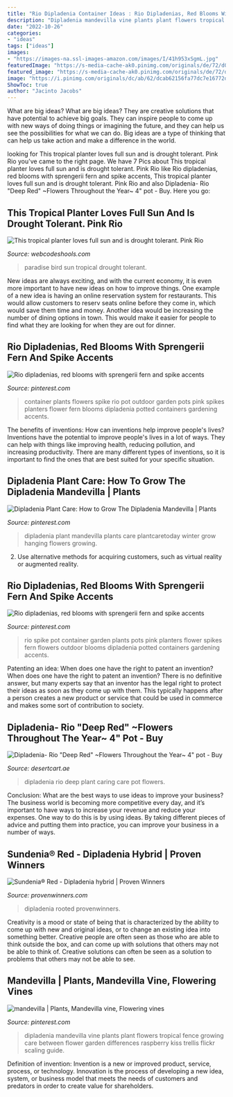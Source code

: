 ```yaml
---
title: "Rio Dipladenia Container Ideas : Rio Dipladenias, Red Blooms With Sprengerii Fern And Spike Accents"
description: "Dipladenia mandevilla vine plants plant flowers tropical fence growing care between flower garden differences raspberry kiss trellis flickr scaling guide"
date: "2022-10-26"
categories:
- "ideas"
tags: ["ideas"]
images:
- "https://images-na.ssl-images-amazon.com/images/I/41h953xSgmL.jpg"
featuredImage: "https://s-media-cache-ak0.pinimg.com/originals/de/72/d0/de72d0c6b8f975da0b05c68c42f00f25.jpg"
featured_image: "https://s-media-cache-ak0.pinimg.com/originals/de/72/d0/de72d0c6b8f975da0b05c68c42f00f25.jpg"
image: "https://i.pinimg.com/originals/dc/ab/62/dcab62156fa77dc7e16772da92a87185.jpg"
ShowToc: true
author: "Jacinto Jacobs"
---
```



What are big ideas?
What are big ideas? They are creative solutions that have potential to achieve big goals. They can inspire people to come up with new ways of doing things or imagining the future, and they can help us see the possibilities for what we can do. Big ideas are a type of thinking that can help us take action and make a difference in the world.

	

		
looking for This tropical planter loves full sun and is drought tolerant. Pink Rio you've came to the right page. We have 7 Pics about This tropical planter loves full sun and is drought tolerant. Pink Rio like Rio dipladenias, red blooms with sprengerii fern and spike accents, This tropical planter loves full sun and is drought tolerant. Pink Rio and also Dipladenia- Rio &quot;Deep Red&quot; ~Flowers Throughout the Year~ 4&quot; pot - Buy. Here you go:
		
    
## This Tropical Planter Loves Full Sun And Is Drought Tolerant. Pink Rio

<img loading=lazy src="https://s-media-cache-ak0.pinimg.com/originals/de/72/d0/de72d0c6b8f975da0b05c68c42f00f25.jpg" onerror="this.onerror=null;this.src='https://tse2.mm.bing.net/th?id=OIP.bbpC-ejq7jB-KbuiN3vPZAHaKU&amp;pid=15.1';" alt="This tropical planter loves full sun and is drought tolerant. Pink Rio">

_Source: webcodeshools.com_

>paradise bird sun tropical drought tolerant. 

	

New ideas are always exciting, and with the current economy, it is even more important to have new ideas on how to improve things. One example of a new idea is having an online reservation system for restaurants. This would allow customers to reserv seats online before they come in, which would save them time and money. Another idea would be increasing the number of dining options in town. This would make it easier for people to find what they are looking for when they are out for dinner.

    
## Rio Dipladenias, Red Blooms With Sprengerii Fern And Spike Accents

<img loading=lazy src="https://s-media-cache-ak0.pinimg.com/736x/dc/ab/62/dcab62156fa77dc7e16772da92a87185--dipladenia-pots-container-garden.jpg" onerror="this.onerror=null;this.src='https://tse4.mm.bing.net/th?id=OIP.gaZHXqDi7fXyemR_LtPbsQHaHL&amp;pid=15.1';" alt="Rio dipladenias, red blooms with sprengerii fern and spike accents">

_Source: pinterest.com_

>container plants flowers spike rio pot outdoor garden pots pink spikes planters flower fern blooms dipladenia potted containers gardening accents. 

	

The benefits of inventions: How can inventions help improve people's lives?
Inventions have the potential to improve people's lives in a lot of ways. They can help with things like improving health, reducing pollution, and increasing productivity. There are many different types of inventions, so it is important to find the ones that are best suited for your specific situation.

    
## Dipladenia Plant Care: How To Grow The Dipladenia Mandevilla | Plants

<img loading=lazy src="https://i.pinimg.com/originals/26/29/9e/26299ea3d96d0b4d8e6ae3ce5ca544df.jpg" onerror="this.onerror=null;this.src='https://tse3.mm.bing.net/th?id=OIP.q-nTGRuaShS6w5xfTjo5wwHaLS&amp;pid=15.1';" alt="Dipladenia Plant Care: How to Grow The Dipladenia Mandevilla | Plants">

_Source: pinterest.com_

>dipladenia plant mandevilla plants care plantcaretoday winter grow hanging flowers growing. 

	

2. Use alternative methods for acquiring customers, such as virtual reality or augmented reality.

    
## Rio Dipladenias, Red Blooms With Sprengerii Fern And Spike Accents

<img loading=lazy src="https://i.pinimg.com/originals/dc/ab/62/dcab62156fa77dc7e16772da92a87185.jpg" onerror="this.onerror=null;this.src='https://tse1.mm.bing.net/th?id=OIP.geYmL-zR_FEWmxHYOW8jyAHaHL&amp;pid=15.1';" alt="Rio dipladenias, red blooms with sprengerii fern and spike accents">

_Source: pinterest.com_

>rio spike pot container garden plants pots pink planters flower spikes fern flowers outdoor blooms dipladenia potted containers gardening accents. 

	

Patenting an idea: When does one have the right to patent an invention?
When does one have the right to patent an invention? There is no definitive answer, but many experts say that an inventor has the legal right to protect their ideas as soon as they come up with them. This typically happens after a person creates a new product or service that could be used in commerce and makes some sort of contribution to society.

    
## Dipladenia- Rio &quot;Deep Red&quot; ~Flowers Throughout The Year~ 4&quot; Pot - Buy

<img loading=lazy src="https://images-na.ssl-images-amazon.com/images/I/41h953xSgmL.jpg" onerror="this.onerror=null;this.src='https://tse2.mm.bing.net/th?id=OIP.ydJtQXpbMiGj8T1xxJ6GigAAAA&amp;pid=15.1';" alt="Dipladenia- Rio &quot;Deep Red&quot; ~Flowers Throughout the Year~ 4&quot; pot - Buy">

_Source: desertcart.ae_

>dipladenia rio deep plant caring care pot flowers. 

	

Conclusion: What are the best ways to use ideas to improve your business?
The business world is becoming more competitive every day, and it’s important to have ways to increase your revenue and reduce your expenses. One way to do this is by using ideas. By taking different pieces of advice and putting them into practice, you can improve your business in a number of ways.

    
## Sundenia® Red - Dipladenia Hybrid | Proven Winners

<img loading=lazy src="https://www.provenwinners.com/sites/provenwinners.com/files/imagecache/low-resolution/ifa_upload/dipladenia-sundenia-red-302.jpg" onerror="this.onerror=null;this.src='https://tse4.mm.bing.net/th?id=OIP.otKIF4FY6mxeVAuIwjCc5QHaLI&amp;pid=15.1';" alt="Sundenia® Red - Dipladenia hybrid | Proven Winners">

_Source: provenwinners.com_

>dipladenia rooted provenwinners. 

	

Creativity is a mood or state of being that is characterized by the ability to come up with new and original ideas, or to change an existing idea into something better. Creative people are often seen as those who are able to think outside the box, and can come up with solutions that others may not be able to think of. Creative solutions can often be seen as a solution to problems that others may not be able to see.

    
## Mandevilla | Plants, Mandevilla Vine, Flowering Vines

<img loading=lazy src="https://i.pinimg.com/736x/5d/db/2c/5ddb2c921979059de37df979fb466319.jpg" onerror="this.onerror=null;this.src='https://tse3.mm.bing.net/th?id=OIP.VDyDn6xQrVkztuAE6n5CcAAAAA&amp;pid=15.1';" alt="mandevilla | Plants, Mandevilla vine, Flowering vines">

_Source: pinterest.com_

>dipladenia mandevilla vine plants plant flowers tropical fence growing care between flower garden differences raspberry kiss trellis flickr scaling guide. 

	

Definition of invention:
Invention is a new or improved product, service, process, or technology. Innovation is the process of developing a new idea, system, or business model that meets the needs of customers and predators in order to create value for shareholders.

